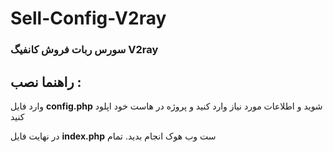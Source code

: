 # Sell-Config-V2ray

### سورس ربات فروش کانفیگ V2ray
## راهنما نصب :

وارد فایل **config.php** شوید و اطلاعات مورد نیاز وارد کنید و پروژه در هاست خود اپلود کنید

در نهایت فایل **index.php** ست وب هوک انجام بدید. تمام
